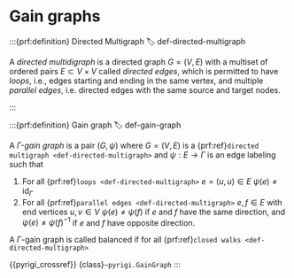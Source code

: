 # Gain graphs

:::{prf:definition} Directed Multigraph
:label: def-directed-multigraph

A _directed multidigraph_ is a directed graph $G=(V,E)$ with a multiset of ordered pairs $E\subset V\times V$
called _directed edges_, which is permitted to have _loops_, i.e., edges starting and ending in the same vertex,
and multiple _parallel edges_, i.e. directed edges with the same source and target nodes.

:::

:::{prf:definition} Gain graph
:label: def-gain-graph

A _$\Gamma$-gain graph_ is a pair $(G,\psi)$ where $G=(V,E)$ is a {prf:ref}`directed multigraph <def-directed-multigraph>`
and $\psi:E \rightarrow \Gamma$ is an edge labeling such that
1. For all {prf:ref}`loops <def-directed-multigraph>` $e=(u,u)\in E$ $\psi(e)\neq\text{id}_\Gamma$
2. For all {prf:ref}`parallel edges <def-directed-multigraph>` $e,f\in E$ with end vertices $u,v\in V$ $\psi(e)\neq \psi(f)$ if $e$ and $f$ have the same direction, 
and $\psi(e)\neq \psi(f)^{-1}$ if $e$ and $f$ have opposite direction.

A $\Gamma$-gain graph is called balanced if for all {prf:ref}`closed walks <def-directed-multigraph>`

{{pyrigi_crossref}} {class}`~pyrigi.GainGraph`
:::